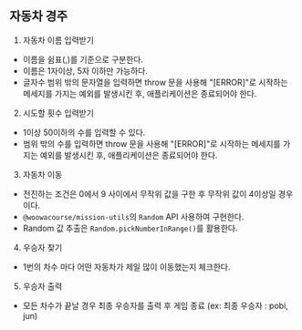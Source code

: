 ## 자동차 경주

1. 자동차 이름 입력받기

-   이름을 쉼표(,)를 기준으로 구분한다.
-   이름은 1자이상, 5자 이하만 가능하다.
-   글자수 범위 밖의 문자열을 입력하면 throw 문을 사용해 "[ERROR]"로 시작하는 메세지를 가지는 예외를 발생시킨 후, 애플리케이션은 종료되어야 한다.

2. 시도할 횟수 입력받기

-   1이상 50이하의 수를 입력할 수 있다.
-   범위 밖의 수를 입력하면 throw 문을 사용해 "[ERROR]"로 시작하는 메세지를 가지는 예외를 발생시킨 후, 애플리케이션은 종료되어야 한다.

3. 자동차 이동

-   전진하는 조건은 0에서 9 사이에서 무작위 값을 구한 후 무작위 값이 4이상일 경우이다.
-   `@woowacourse/mission-utils`의 `Random` API 사용하여 구현한다.
-   Random 값 추출은 `Random.pickNumberInRange()`를 활용한다.

4. 우승자 찾기

-   1번의 차수 마다 어떤 자동차가 제일 많이 이동했는지 체크한다.

5. 우승자 출력

-   모든 차수가 끝날 경우 최종 우승자를 출력 후 게임 종료 (ex: 최종 우승자 : pobi, jun)
